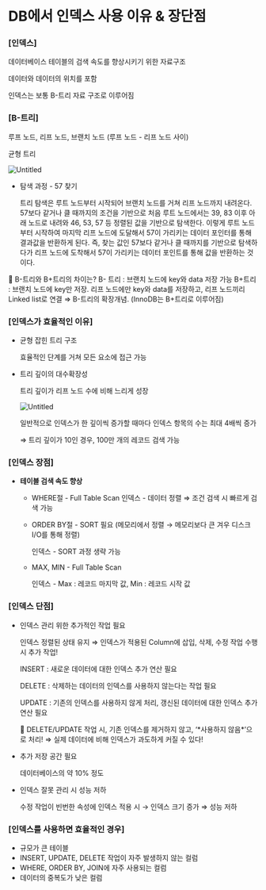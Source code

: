 # DB에서 인덱스 사용 이유 & 장단점

### [인덱스]

데이터베이스 테이블의 검색 속도를 향상시키기 위한 자료구조

데이터와 데이터의 위치를 포함

인덱스는 보통 B-트리 자료 구조로 이루어짐

### [B-트리]

루프 노드, 리프 노드, 브랜치 노드 (루프 노드 - 리프 노드 사이)

균형 트리

![Untitled](https://github.com/ksb3458/SSAFY_CS_Study/blob/main/Subin/%5Bimg%5D/%5Bimg%5D%20%EC%9D%B8%EB%8D%B1%EC%8A%A4_%EC%82%AC%EC%9A%A9_%EC%9D%B4%EC%9C%A0/Untitled.png)

- 탐색 과정 - 57 찾기
    
    트리 탐색은 루트 노드부터 시작되어 브랜치 노드를 거쳐 리프 노드까지 내려온다.
    57보다 같거나 클 때까지의 조건을 기반으로 처음 루트 노드에서는 39, 83 이후 아래 노드로 내려와 46, 53, 57 등 정렬된 값을 기반으로 탐색한다.
    이렇게 루트 노드부터 시작하여 마지막 리프 노드에 도달해서 57이 가리키는 데이터 포인터를 통해 결과값을 반환하게 된다.
    즉, 찾는 값인 57보다 같거나 클 때까지를 기반으로 탐색하다가 리프 노드에 도착해서 57이 가리키는 데이터 포인트를 통해 값을 반환하는 것이다.
    

<aside>
🍒 B-트리와 B+트리의 차이는?
B- 트리 : 브랜치 노드에 key와 data 저장 가능
B+트리 : 브랜치 노드에 key만 저장. 
               리프 노드에만 key와 data를 저장하고, 리프 노드끼리 Linked list로 연결
               ⇒ B-트리의 확장개념. (InnoDB는 B+트리로 이루어짐)

</aside>

### [인덱스가 효율적인 이유]

- 균형 잡힌 트리 구조
    
    효율적인 단계를 거쳐 모든 요소에 접근 가능
    
- 트리 깊이의 대수확장성
    
    트리 깊이가 리프 노드 수에 비해 느리게 성장
    
    ![Untitled](https://github.com/ksb3458/SSAFY_CS_Study/blob/main/Subin/%5Bimg%5D/%5Bimg%5D%20%EC%9D%B8%EB%8D%B1%EC%8A%A4_%EC%82%AC%EC%9A%A9_%EC%9D%B4%EC%9C%A0/Untitled%201.png)
    
    일반적으로 인덱스가 한 깊이씩 증가할 때마다 인덱스 항목의 수는 최대 4배씩 증가
    
    ⇒ 트리 깊이가 10인 경우, 100만 개의 레코드 검색 가능
    

### [인덱스 장점]

- **테이블 검색 속도 향상**
    - WHERE절 - Full Table Scan
    인덱스 - 데이터 정렬 ⇒ 조건 검색 시 빠르게 검색 가능
    - ORDER BY절 - SORT 필요 (메모리에서 정렬 → 메모리보다 큰 겨우 디스크 I/O를 통해 정렬)
        
        인덱스 - SORT 과정 생략 가능
        
    - MAX, MIN - Full Table Scan
        
        인덱스 - Max : 레코드 마지막 값, Min : 레코드 시작 값
        

### [인덱스 단점]

- 인덱스 관리 위한 추가적인 작업 필요
    
    인덱스 정렬된 상태 유지 ⇒ 인덱스가 적용된 Column에 삽입, 삭제, 수정 작업 수행 시 추가 작업!
    
    INSERT : 새로운 데이터에 대한 인덱스 추가 연산 필요
    
    DELETE : 삭제하는 데이터의 인덱스를 사용하지 않는다는 작업 필요
    
    UPDATE : 기존의 인덱스를 사용하지 않게 처리, 갱신된 데이터에 대한 인덱스 추가 연산 필요
    
    <aside>
    🍒 DELETE/UPDATE 작업 시, 기존 인덱스를 제거하지 않고, ‘*사용하지 않음*’으로 처리!
    ⇒ 실제 데이터에 비해 인덱스가 과도하게 커질 수 있다!
    
    </aside>
    
- 추가 저장 공간 필요
    
    데이터베이스의 약 10% 정도
    
- 인덱스 잘못 관리 시 성능 저하
    
    수정 작업이 빈번한 속성에 인덱스 적용 시 → 인덱스 크기 증가 ⇒ 성능 저하
    

### [인덱스를 사용하면 효율적인 경우]

- 규모가 큰 테이블
- INSERT, UPDATE, DELETE 작업이 자주 발생하지 않는 컬럼
- WHERE, ORDER BY, JOIN에 자주 사용되는 컬럼
- 데이터의 중복도가 낮은 컬럼

